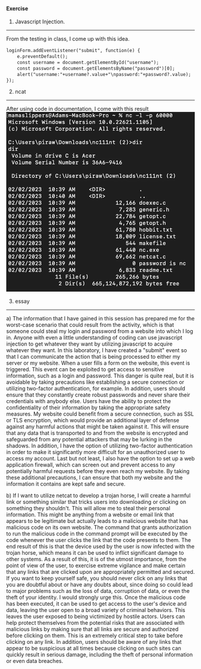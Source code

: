 #### Exercise

1. Javascript Injection.

---

From the testing in class, I come up with this idea.

```const loginForm = document.getElementById("loginForm");
loginForm.addEventListener("submit", function(e) {
    e.preventDefault();
    const username = document.getElementById("username");
    const password = document.getElementsByName("password")[0];
    alert("username:"+username?.value+"\npassword:"+password?.value);
});
```

2. ncat

---

After using code in documentation, I come with this result
![table](./image/hack.jpg)

3. essay

---

a) The information that I have gained in this session has prepared me for the worst-case scenario that could result from the activity, which is that someone could steal my login and password from a website into which I log in. Anyone with even a little understanding of coding can use javascript injection to get whatever they want by utilizing javascript to acquire whatever they want. In this laboratory, I have created a "submit" event so that I can communicate the action that is being processed to either my server or my website. When a user fills a form on the website, this event is triggered. This event can be exploited to get access to sensitive information, such as a login and password. This danger is quite real, but it is avoidable by taking precautions like establishing a secure connection or utilizing two-factor authentication, for example. In addition, users should ensure that they constantly create robust passwords and never share their credentials with anybody else. Users have the ability to protect the confidentiality of their information by taking the appropriate safety measures.
My website could benefit from a secure connection, such as SSL or TLS encryption, which would provide an additional layer of defense against any harmful actions that might be taken against it. This will ensure that any data that is transported to and from the website is encrypted and safeguarded from any potential attackers that may be lurking in the shadows. In addition, I have the option of utilizing two-factor authentication in order to make it significantly more difficult for an unauthorized user to access my account. Last but not least, I also have the option to set up a web application firewall, which can screen out and prevent access to any potentially harmful requests before they even reach my website. By taking these additional precautions, I can ensure that both my website and the information it contains are kept safe and secure.

b) If I want to utilize netcat to develop a trojan horse, I will create a harmful link or something similar that tricks users into downloading or clicking on something they shouldn't. This will allow me to steal their personal information. This might be anything from a website or email link that appears to be legitimate but actually leads to a malicious website that has malicious code on its own website. The command that grants authorization to run the malicious code in the command prompt will be executed by the code whenever the user clicks the link that the code presents to them. The end result of this is that the device used by the user is now infected with the trojan horse, which means it can be used to inflict significant damage to other systems. As a result of this, it is of the utmost importance, from the point of view of the user, to exercise extreme vigilance and make certain that any links that are clicked upon are appropriately permitted and secured. If you want to keep yourself safe, you should never click on any links that you are doubtful about or have any doubts about, since doing so could lead to major problems such as the loss of data, corruption of data, or even the theft of your identity. I would strongly urge this.
Once the malicious code has been executed, it can be used to get access to the user's device and data, leaving the user open to a broad variety of criminal behaviors. This leaves the user exposed to being victimized by hostile actors. Users can help protect themselves from the potential risks that are associated with malicious links by making sure that all links are secure and authorized before clicking on them. This is an extremely critical step to take before clicking on any link. In addition, users should be aware of any links that appear to be suspicious at all times because clicking on such sites can quickly result in serious damage, including the theft of personal information or even data breaches.
